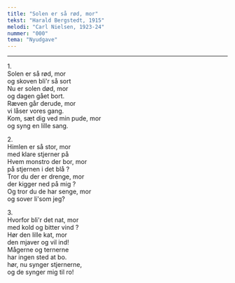 ```yaml
---
title: "Solen er så rød, mor"
tekst: "Harald Bergstedt, 1915"
melodi: "Carl Nielsen, 1923-24"
nummer: "000"
tema: "Nyudgave"
---
```


***

1.<br>
Solen er så rød, mor<br>
og skoven bli'r så sort<br>
Nu er solen død, mor<br>
og dagen gået bort.<br>
Ræven går derude, mor<br>
vi låser vores gang.<br>
Kom, sæt dig ved min pude, mor<br>
og syng en lille sang.<br>

2.<br>
Himlen er så stor, mor<br>
med klare stjerner på<br>
Hvem monstro der bor, mor<br>
på stjernen i det blå ?<br>
Tror du der er drenge, mor<br>
der kigger ned på mig ?<br>
Og tror du de har senge, mor<br>
og sover li'som jeg?<br>

3.<br>
Hvorfor bli'r det nat, mor<br>
med kold og bitter vind ?<br>
Hør den lille kat, mor<br>
den mjaver og vil ind!<br>
Mågerne og ternerne<br>
har ingen sted at bo.<br>
hør, nu synger stjernerne,<br>
og de synger mig til ro!<br>
